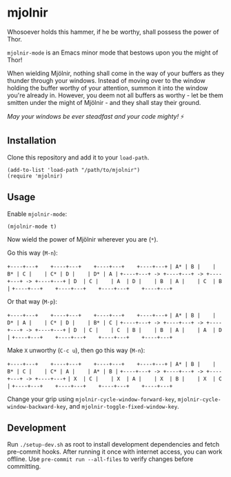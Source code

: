# mjolnir
Whosoever holds this hammer, if he be worthy, shall possess the power of Thor.

`mjolnir-mode` is an Emacs minor mode that bestows upon you the might of Thor!

When wielding Mjölnir, nothing shall come in the way of your buffers as they thunder through your windows. Instead of moving over to the window holding the buffer worthy of your attention, summon it into the window you're already in. However, you deem not all buffers as worthy - let be them smitten under the might of Mjölnir - and they shall stay their ground.

*May your windows be ever steadfast and your code mighty!* ⚡

## Installation
Clone this repository and add it to your `load-path`.
```emacs-lisp
(add-to-list 'load-path "/path/to/mjolnir")
(require 'mjolnir)
```

## Usage
Enable `mjolnir-mode`:
```emacs-lisp
(mjolnir-mode t)
```

Now wield the power of Mjölnir wherever you are (`*`).

Go this way (`M-n`):

`+----+---+    +----+---+    +----+---+    +----+---+`
`| A* | B |    | B* | C |    | C* | D |    | D* | A |`
`+----+---+ -> +----+---+ -> +----+---+ -> +----+---+`
`| D  | C |    | A  | D |    | B  | A |    | C  | B |`
`+----+---+    +----+---+    +----+---+    +----+---+`

Or that way (`M-p`):

`+----+---+    +----+---+    +----+---+    +----+---+`
`| A* | B |    | D* | A |    | C* | D |    | B* | C |`
`+----+---+ -> +----+---+ -> +----+---+ -> +----+---+`
`| D  | C |    | C  | B |    | B  | A |    | A  | D |`
`+----+---+    +----+---+    +----+---+    +----+---+`

Make `X` unworthy (`C-c u`), then go this way (`M-n`):

`+----+---+    +----+---+    +----+---+    +----+---+`
`| A* | B |    | B* | C |    | C* | A |    | A* | B |`
`+----+---+ -> +----+---+ -> +----+---+ -> +----+---+`
`| X  | C |    | X  | A |    | X  | B |    | X  | C |`
`+----+---+    +----+---+    +----+---+    +----+---+`

Change your grip using `mjolnir-cycle-window-forward-key`, `mjolnir-cycle-window-backward-key`, and `mjolnir-toggle-fixed-window-key`.

## Development
Run `./setup-dev.sh` as root to install development dependencies and fetch
pre-commit hooks. After running it once with internet access, you can work
offline. Use `pre-commit run --all-files` to verify changes before committing.
